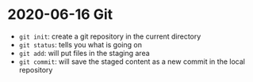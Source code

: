 # 2020-06-16 Git

- `git init`: create a git repository in the current directory
- `git status`: tells you what is going on
- `git add`: will put files in the staging area
- `git commit`: will save the staged content as a new commit in the local repository
